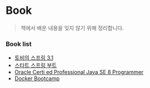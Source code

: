 # Book
> 책에서 배운 내용을 잊지 않기 위해 정리합니다.

### Book list

* [토비의 스프링 3.1](tobyspring/contents.md)
* [스타트 스프링 부트](startspringboot/contents.md)
* [Oracle Certi ed Professional Java SE 8 Programmer](ocpjp/contents.md)
* [Docker Bootcamp](docker/contents.md)